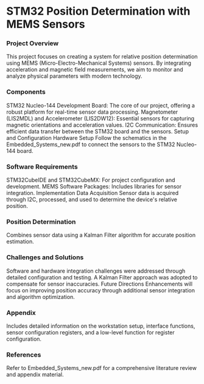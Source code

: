 # STM32 Position Determination with MEMS Sensors
### Project Overview
This project focuses on creating a system for relative position determination using MEMS (Micro-Electro-Mechanical Systems) sensors. By integrating acceleration and magnetic field measurements, we aim to monitor and analyze physical parameters with modern technology.

### Components
STM32 Nucleo-144 Development Board: The core of our project, offering a robust platform for real-time sensor data processing.
Magnetometer (LIS2MDL) and Accelerometer (LIS2DW12): Essential sensors for capturing magnetic orientations and acceleration values.
I2C Communication: Ensures efficient data transfer between the STM32 board and the sensors.
Setup and Configuration
Hardware Setup
Follow the schematics in the Embedded_Systems_new.pdf to connect the sensors to the STM32 Nucleo-144 board.

### Software Requirements
STM32CubeIDE and STM32CubeMX: For project configuration and development.
MEMS Software Packages: Includes libraries for sensor integration.
Implementation
Data Acquisition
Sensor data is acquired through I2C, processed, and used to determine the device's relative position.

### Position Determination
Combines sensor data using a Kalman Filter algorithm for accurate position estimation.

### Challenges and Solutions
Software and hardware integration challenges were addressed through detailed configuration and testing.
A Kalman Filter approach was adopted to compensate for sensor inaccuracies.
Future Directions
Enhancements will focus on improving position accuracy through additional sensor integration and algorithm optimization.

### Appendix
Includes detailed information on the workstation setup, interface functions, sensor configuration registers, and a low-level function for register configuration.

### References
Refer to Embedded_Systems_new.pdf for a comprehensive literature review and appendix material.



